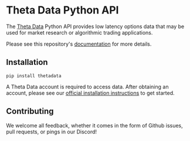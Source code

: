 # Theta Data Python API

The [Theta Data](https://thetadata.net) Python API provides low latency options data that may be used for
market research or algorithmic trading applications.

Please see this repository's [documentation](https://thetadata-api.github.io/PythonAPI) for more details.

## Installation

`pip install thetadata`

A Theta Data account is required to access data. After obtaining an account, please
see our [official installation instructions](https://thetadata-api.github.io/PythonAPI/tutorials/#installation)
to get started.

## Contributing

We welcome all feedback, whether it comes in the form of Github issues, pull requests, or pings in our Discord!

